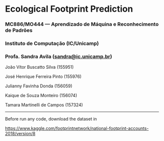 # Ecological Footprint Prediction

### MC886/MO444 — Aprendizado de Máquina e Reconhecimento de Padrões
### Instituto de Computação (IC/Unicamp) 
### Profa. Sandra Avila (sandra@ic.unicamp.br)


João Vítor Buscatto Silva (155951)

José Henrique Ferreira Pinto (155976)

Julianny Favinha Donda (156059)

Kaique de Souza Monteiro (156074)

Tamara Martinelli de Campos (157324)

________________________________________________________________________________

Before run any code, download the dataset in 

https://www.kaggle.com/footprintnetwork/national-footprint-accounts-2018/version/8

